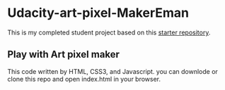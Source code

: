 # Udacity-art-pixel-MakerEman
This is my completed student project based on this [starter repository](https://github.com/udacity/project-pixel-art-maker-starter).
## Play with Art pixel maker
This code written by HTML, CSS3, and Javascript. you can downlode or clone this repo and open index.html in your browser.
